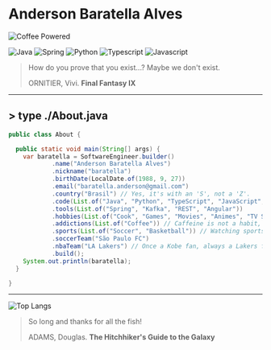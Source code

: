 # Anderson Baratella Alves

![Coffee Powered](https://img.shields.io/badge/☕-Coffee&nbsp;Powered-555555?style=flat-square&logoColor=white&labelColor=blue)

![Java](https://img.shields.io/badge/Java-555555?style=flat-square&logo=openjdk&logoColor=white&labelColor=blue)
![Spring](https://img.shields.io/badge/Spring-555555?style=flat-square&logo=spring&logoColor=white&labelColor=blue)
![Python](https://img.shields.io/badge/Python-555555?style=flat-square&logo=python&logoColor=white&labelColor=blue)
![Typescript](https://img.shields.io/badge/Typescript-555555?style=flat-square&logo=typescript&logoColor=white&labelColor=blue)
![Javascript](https://img.shields.io/badge/Javascript-555555?style=flat-square&logo=javascript&logoColor=white&labelColor=blue)

> How do you prove that you exist...? Maybe we don't exist.
>
> ORNITIER, Vivi. **Final Fantasy IX**

---

## > type ./About.java

```java
public class About {

  public static void main(String[] args) {
    var baratella = SoftwareEngineer.builder()
            .name("Anderson Baratella Alves")
            .nickname("baratella")
            .birthDate(LocalDate.of(1988, 9, 27))
            .email("baratella.anderson@gmail.com")
            .country("Brasil") // Yes, it's with an 'S', not a 'Z'.
            .code(List.of("Java", "Python", "TypeScript", "JavaScript", "HTML", "CSS")) // Fluent in human languages: Portuguese and Sarcasm. A little of English.
            .tools(List.of("Spring", "Kafka", "REST", "Angular"))
            .hobbies(List.of("Cook", "Games", "Movies", "Animes", "TV Series")) // Beyond coding: pretending to be a chef, defeating final bosses, binge-watching series.
            .addictions(List.of("Coffee")) // Caffeine is not a habit, it's a lifestyle.
            .sports(List.of("Soccer", "Basketball")) // Watching sports? Absolutely. Playing them? That's a hard "nope." ¯\_(ツ)_/¯
            .soccerTeam("São Paulo FC")
            .nbaTeam("LA Lakers") // Once a Kobe fan, always a Lakers fan.
            .build();
    System.out.println(baratella);
  }

}
```

---

![Top Langs](https://github-readme-stats.vercel.app/api/top-langs/?username=andersonbalves&layout=compact&theme=radical)

> So long and thanks for all the fish!
>
> ADAMS, Douglas. **The Hitchhiker's Guide to the Galaxy**
